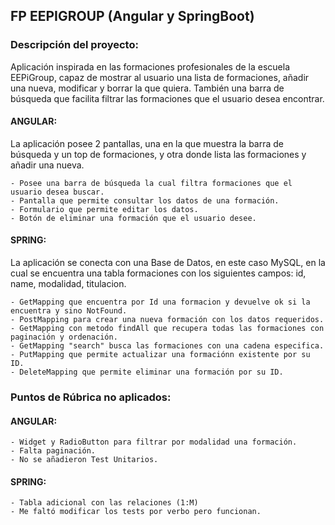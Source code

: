 ## FP EEPIGROUP (Angular y SpringBoot)

### Descripción del proyecto:

Aplicación inspirada en las formaciones profesionales de la escuela EEPiGroup, capaz de mostrar al usuario una lista de formaciones, añadir una nueva, modificar y borrar la que quiera. También una barra de búsqueda que facilita filtrar las formaciones que el usuario desea encontrar.

#### ANGULAR:

La aplicación posee 2 pantallas, una en la que muestra la barra de búsqueda y un top de formaciones, y otra donde lista las formaciones y añadir una nueva.

    - Posee una barra de búsqueda la cual filtra formaciones que el usuario desea buscar.
    - Pantalla que permite consultar los datos de una formación.
    - Formulario que permite editar los datos.
    - Botón de eliminar una formación que el usuario desee.

#### SPRING:

La aplicación se conecta con una Base de Datos, en este caso MySQL, en la cual se encuentra una tabla formaciones con los siguientes campos: id, name, modalidad, titulacion.

    - GetMapping que encuentra por Id una formacion y devuelve ok si la encuentra y sino NotFound.
    - PostMapping para crear una nueva formación con los datos requeridos.
    - GetMapping con metodo findAll que recupera todas las formaciones con paginación y ordenación.
    - GetMapping "search" busca las formaciones con una cadena especifica.
    - PutMapping que permite actualizar una formaciónn existente por su ID.
    - DeleteMapping que permite eliminar una formación por su ID.

### Puntos de Rúbrica no aplicados:

#### ANGULAR:

    - Widget y RadioButton para filtrar por modalidad una formación.
    - Falta paginación.
    - No se añadieron Test Unitarios.

#### SPRING:

    - Tabla adicional con las relaciones (1:M)
    - Me faltó modificar los tests por verbo pero funcionan.